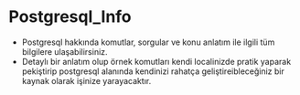 # Postgresql_Info  
* Postgresql hakkında komutlar, sorgular ve konu anlatım ile ilgili tüm bilgilere ulaşabilirsiniz.
* Detaylı bir anlatım olup örnek komutları kendi localinizde pratik yaparak pekiştirip postgresql alanında kendinizi rahatça geliştireibleceğiniz bir kaynak olarak işinize yarayacaktır.
